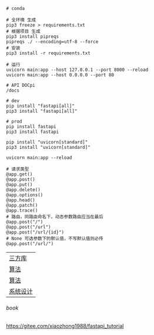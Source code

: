 ```shell
# conda

# 全环境 生成
pip3 freeze > requirements.txt
# 根据项目 生成
pip3 install pipreqs
pipreqs ./ --encoding=utf-8 --force
# 安装
pip3 install -r requirements.txt

# 运行
uvicorn main:app --host 127.0.0.1 --port 8000 --reload
uvicorn main:app --host 0.0.0.0 --port 80

# API DOCpi
/docs

# dev
pip install "fastapi[all]"
pip3 install "fastapi[all]"

# prod
pip install fastapi
pip3 install fastapi

pip install "uvicorn[standard]"
pip3 install "uvicorn[standard]"

uvicorn main:app --reload
```
```text
# 请求类型
@app.get()
@app.post()
@app.put()
@app.delete()
@app.options()
@app.head()
@app.patch()
@app.trace()
# 路由，同路由命名下，动态参数路由应当在最后
@app.post("/")
@app.post("/url")
@app.post("/url/{id}")
# None 可选参数下的默认值，不写默认值则必传
@app.post("/url/")
```

|                                                                         |
|-------------------------------------------------------------------------|
| [三方库](https://github.com/vinta/awesome-python)                          |
| [算法](https://github.com/TheAlgorithms/Python)                           |
| [算法](https://github.com/tensorflow/tensorflow)                          |
| [系统设计](https://github.com/donnemartin/system-design-primer/tree/master) |

###### book
https://gitee.com/xiaozhong1988/fastapi_tutorial
